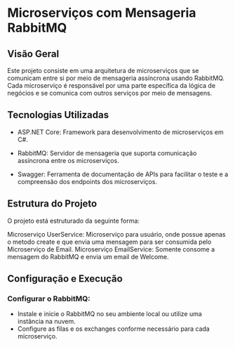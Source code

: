 # Microserviços com Mensageria RabbitMQ
## Visão Geral
Este projeto consiste em uma arquitetura de microserviços que se comunicam entre si por meio de mensageria assíncrona usando RabbitMQ. Cada microserviço é responsável por uma parte específica da lógica de negócios e se comunica com outros serviços por meio de mensagens.

## Tecnologias Utilizadas
- ASP.NET Core: Framework para desenvolvimento de microserviços em C#.
  
- RabbitMQ: Servidor de mensageria que suporta comunicação assíncrona entre os microserviços.
  
- Swagger: Ferramenta de documentação de APIs para facilitar o teste e a compreensão dos endpoints dos microserviços.

## Estrutura do Projeto
O projeto está estruturado da seguinte forma:

Microserviço UserService: Microserviço para usuário, onde possue apenas o metodo create e que envia uma mensagem para ser consumida pelo Microserviço de Email.
Microserviço EmailService: Somente consome a mensagem do RabbitMQ e envia um email de Welcome.

## Configuração e Execução
### Configurar o RabbitMQ:

- Instale e inicie o RabbitMQ no seu ambiente local ou utilize uma instância na nuvem.
- Configure as filas e os exchanges conforme necessário para cada microserviço.
